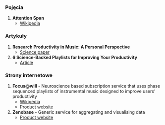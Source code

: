 ### Pojęcia

1. **Attention Span**
    - [Wikipedia](https://en.wikipedia.org/wiki/Attention_span)

### Artykuły

1. **Research Productivity in Music: A Personal Perspective**
    - [Science paper](http://www.omicsonline.com/open-access/research-productivity-in-music-a-personal-perspective-2090-2719-1000112.php?aid=66271)
2. **6 Science-Backed Playlists for Improving Your Productivity**
    - [Article](https://blog.hubspot.com/marketing/productivity-playlists)

### Strony internetowe

1. **Focus@will** - Neuroscience based subscription service that uses phase sequenced playlists of instrumental music designed to improve users’ productivity
    - [Wikipedia](https://en.wikipedia.org/wiki/Focus@Will) 
    - [Product website](https://www.focusatwill.com/app/pages/v7)
2. **Zenobase** - Generic service for aggregating and visualising data
    - [Product website](https://zenobase.com/#/)